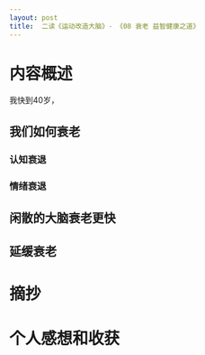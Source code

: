 ```yaml
---
layout: post
title:  二读《运动改造大脑》- 《08 衰老 益智健康之道》
---
```


# 内容概述

我快到40岁，

## 我们如何衰老

### 认知衰退
### 情绪衰退

## 闲散的大脑衰老更快

## 延缓衰老

# 摘抄


# 个人感想和收获
<!--stackedit_data:
eyJoaXN0b3J5IjpbMjAzMTA2OTkzMSwxNTQ1MTg2OTYyXX0=
-->